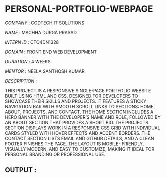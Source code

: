# PERSONAL-PORTFOLIO-WEBPAGE

*COMPANY* : CODTECH IT SOLUTIONS

*NAME* : MACHHA DURGA PRASAD

*INTERN ID* : CTO4DN1328

*DOMAIN* : FRONT END WEB DEVELOPMENT

*DURATION* : 4 WEEKS

*MENTOR* : NEELA SANTHOSH KUMAR

*DESCRIPTION* :

   THIS PROJECT IS A RESPONSIVE SINGLE-PAGE PORTFOLIO WEBSITE BUILT USING HTML AND CSS, DESIGNED FOR DEVELOPERS TO SHOWCASE THEIR SKILLS AND PROJECTS. IT FEATURES A STICKY NAVIGATION BAR WITH SMOOTH SCROLL LINKS TO 
   SECTIONS: HOME, ABOUT, PROJECTS, AND CONTACT. THE HOME SECTION INCLUDES A HERO BANNER WITH THE DEVELOPER’S NAME AND ROLE, FOLLOWED BY AN ABOUT SECTION THAT PROVIDES A SHORT BIO. THE PROJECTS SECTION DISPLAYS 
   WORK IN A RESPONSIVE CSS GRID WITH INDIVIDUAL CARDS STYLED WITH HOVER EFFECTS AND ACCENT BORDERS. THE CONTACT SECTION LISTS EMAIL AND GITHUB DETAILS, AND A CLEAN FOOTER FINISHES THE PAGE. THE LAYOUT IS MOBILE- 
   FRIENDLY, VISUALLY MODERN, AND EASY TO CUSTOMIZE, MAKING IT IDEAL FOR PERSONAL BRANDING OR PROFESSIONAL USE.

## OUTPUT  : 

